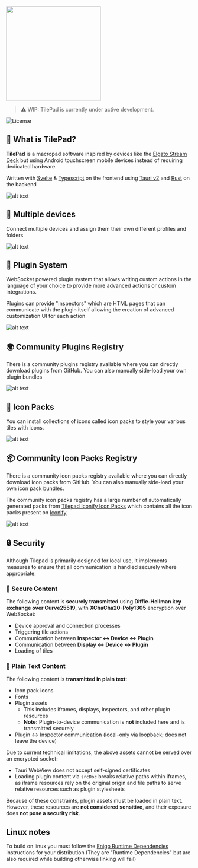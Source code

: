 <img src="./assets/tilepad-logo.svg" width="256px" height="auto" >

> ⚠️ WIP: TilePad is currently under active development.

![License](https://img.shields.io/github/license/tilepad/tilepad-desktop?style=for-the-badge)

## 🚀 What is TilePad?

**TilePad** is a macropad software inspired by devices like the [Elgato Stream Deck](https://www.elgato.com/us/en/s/welcome-to-stream-deck) but using Android touchscreen mobile devices instead of requiring dedicated hardware.

Written with [Svelte](https://svelte.dev/) & [Typescript](https://www.typescriptlang.org/) on the frontend using [Tauri v2](https://tauri.app/) and [Rust](https://www.rust-lang.org/) on the backend

![alt text](assets/image.png)

## 🔌 Multiple devices

Connect multiple devices and assign them their own different profiles and folders

![alt text](assets/image-3.png)

## 🧩 Plugin System

WebSocket powered plugin system that allows writing custom actions in the language of your choice to provide more advanced actions or custom integrations.

Plugins can provide "Inspectors" which are HTML pages that can communicate with the plugin itself allowing the creation of advanced customization UI for each action

![alt text](assets/image-4.png)

## 🌍 Community Plugins Registry

There is a community plugins registry available where you can directly download plugins from GitHub. You can also manually side-load your own plugin bundles

![alt text](assets/image-5.png)

## 🎨 Icon Packs

You can install collections of icons called icon packs to style your various tiles with icons.

![alt text](assets/image-6.png)

## 📦 Community Icon Packs Registry

There is a community icon packs registry available where you can directly download icon packs from GitHub. You can also manually side-load your own icon pack bundles.

The community icon packs registry has a large number of automatically generated packs from [Tilepad Iconify Icon Packs](https://github.com/TilePad/tilepad-iconify-icon-packs) which contains all the icon packs present on [Iconify](https://icon-sets.iconify.design/)

![alt text](assets/image-7.png)

## 🔒 Security

Although Tilepad is primarily designed for local use, it implements measures to ensure that all communication is handled securely where appropriate.

### 🔐 Secure Content

The following content is **securely transmitted** using **Diffie-Hellman key exchange over Curve25519**, with **XChaCha20-Poly1305** encryption over WebSocket:

- Device approval and connection processes
- Triggering tile actions
- Communication between **Inspector ↔ Device ↔ Plugin**
- Communication between **Display ↔ Device ↔ Plugin**
- Loading of tiles

### 📄 Plain Text Content

The following content is **transmitted in plain text**:

- Icon pack icons
- Fonts
- Plugin assets
  - This includes iframes, displays, inspectors, and other plugin resources
  - **Note:** Plugin-to-device communication is **not** included here and is transmitted securely
- Plugin ↔ Inspector communication (local-only via loopback; does not leave the device)

Due to current technical limitations, the above assets cannot be served over an encrypted socket:

- Tauri WebView does not accept self-signed certificates
- Loading plugin content via `srcDoc` breaks relative paths within iframes, as iframe resources rely on the original origin and file paths to serve relative resources such as plugin stylesheets

Because of these constraints, plugin assets must be loaded in plain text. However, these resources are **not considered sensitive**, and their exposure does **not pose a security risk**.

## Linux notes

To build on linux you must follow the [Enigo Runtime Dependencies](https://github.com/enigo-rs/enigo?tab=readme-ov-file#runtime-dependencies) instructions for your distribution (They are "Runtime Dependencies" but are also required while building otherwise linking will fail)
